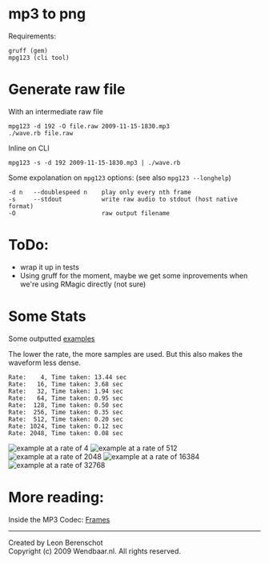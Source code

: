 mp3 to png
==========

Requirements:

    gruff (gem)
    mpg123 (cli tool)

Generate raw file
=================

With an intermediate raw file

    mpg123 -d 192 -O file.raw 2009-11-15-1830.mp3
    ./wave.rb file.raw

Inline on CLI

    mpg123 -s -d 192 2009-11-15-1830.mp3 | ./wave.rb

Some expolanation on `mpg123` options: (see also `mpg123 --longhelp`)

	-d n   --doublespeed n    play only every nth frame
	-s     --stdout           write raw audio to stdout (host native format)
	-O                        raw output filename

ToDo:
=====

* wrap it up in tests
* Using gruff for the moment, maybe we get some inprovements when we're using RMagic directly (not sure)

Some Stats
==========

Some outputted [examples](http://wendbaar.nl/github/)

The lower the rate, the more samples are used. But this also makes the waveform less dense.

	Rate:    4, Time taken: 13.44 sec
	Rate:   16, Time taken: 3.68 sec
	Rate:   32, Time taken: 1.94 sec
	Rate:   64, Time taken: 0.95 sec
	Rate:  128, Time taken: 0.50 sec
	Rate:  256, Time taken: 0.35 sec
	Rate:  512, Time taken: 0.20 sec
	Rate: 1024, Time taken: 0.12 sec
	Rate: 2048, Time taken: 0.08 sec

![example at a rate of 4    ](http://wendbaar.nl/github/generated_from_file_0004.png "Rate of 4")
![example at a rate of 512  ](http://wendbaar.nl/github/generated_from_file_0512.png "Rate of 512")
![example at a rate of 2048 ](http://wendbaar.nl/github/generated_from_file_2048.png "Rate of 2048")
![example at a rate of 16384](http://wendbaar.nl/github/generated_from_file_16384.png "Rate of 16384")
![example at a rate of 32768](http://wendbaar.nl/github/generated_from_file_32768.png "Rate of 32768")

More reading:
==========

Inside the MP3 Codec: [Frames](http://www.mp3-converter.com/mp3codec/frames.htm) 


---

Created by Leon Berenschot  
Copyright (c) 2009 Wendbaar.nl. All rights reserved.

